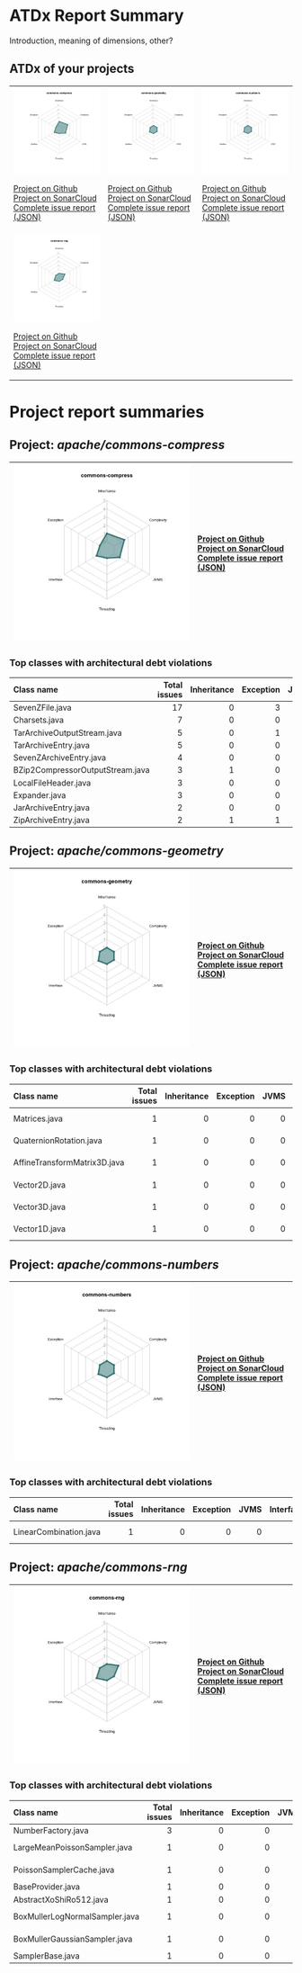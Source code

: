 
# ATDx Report Summary

Introduction, meaning of dimensions, other?

## ATDx of your projects
||||
|-|-|-|
|<img src="https://github.com/robertoverdecchia/ATDx_report_sandbox/blob/master/plots/commons-compress.jpg"/> <p style="text-align:left">[Project on Github](https://github.com/apache/commons-compress) <br> [Project on SonarCloud ](https://sonarcloud.io/dashboard?id=commons-compress) <br> [Complete issue report (JSON)](https://github.com/robertoverdecchia/ATDx_report_sandbox/blob/master/jsons/commons-compress.json)</p>|<img src="https://github.com/robertoverdecchia/ATDx_report_sandbox/blob/master/plots/commons-geometry.jpg"/> <p style="text-align:left">[Project on Github](https://github.com/apache/commons-geometry) <br> [Project on SonarCloud ](https://sonarcloud.io/dashboard?id=commons-geometry) <br> [Complete issue report (JSON)](https://github.com/robertoverdecchia/ATDx_report_sandbox/blob/master/jsons/commons-geometry.json)</p>|<img src="https://github.com/robertoverdecchia/ATDx_report_sandbox/blob/master/plots/commons-numbers.jpg"/> <p style="text-align:left">[Project on Github](https://github.com/apache/commons-numbers) <br> [Project on SonarCloud ](https://sonarcloud.io/dashboard?id=commons-numbers) <br> [Complete issue report (JSON)](https://github.com/robertoverdecchia/ATDx_report_sandbox/blob/master/jsons/commons-numbers.json)</p>
 | |
|<img src="https://github.com/robertoverdecchia/ATDx_report_sandbox/blob/master/plots/commons-rng.jpg"/> <p style="text-align:left">[Project on Github](https://github.com/apache/commons-rng) <br> [Project on SonarCloud ](https://sonarcloud.io/dashboard?id=commons-rng) <br> [Complete issue report (JSON)](https://github.com/robertoverdecchia/ATDx_report_sandbox/blob/master/jsons/commons-rng.json)</p>
# Project report summaries
## Project: _apache/commons-compress_
|<img src="https://github.com/robertoverdecchia/ATDx_report_sandbox/blob/master/plots/commons-compress.jpg"/>|<p style="text-align:left">[Project on Github](https://github.com/apache/commons-compress) <br> [Project on SonarCloud ](https://sonarcloud.io/dashboard?id=commons-compress) <br> [Complete issue report (JSON)](https://github.com/robertoverdecchia/ATDx_report_sandbox/blob/master/jsons/commons-compress.json)</p>
|-|-|
### Top classes with architectural debt violations
| Class name                       |   Total issues |   Inheritance |   Exception |   JVMS |   Interface |   Threading |   Complexity | Fully qualified name                                                                         |
|:---------------------------------|---------------:|--------------:|------------:|-------:|------------:|------------:|-------------:|:---------------------------------------------------------------------------------------------|
| SevenZFile.java                  |             17 |             0 |           3 |      0 |           3 |           0 |           11 | src/main/java/org/apache/commons/compress/archivers/sevenz/SevenZFile.java                   |
| Charsets.java                    |              7 |             0 |           0 |      0 |           7 |           0 |            0 | src/main/java/org/apache/commons/compress/utils/Charsets.java                                |
| TarArchiveOutputStream.java      |              5 |             0 |           1 |      0 |           4 |           0 |            0 | src/main/java/org/apache/commons/compress/archivers/tar/TarArchiveOutputStream.java          |
| TarArchiveEntry.java             |              5 |             0 |           0 |      0 |           2 |           0 |            3 | src/main/java/org/apache/commons/compress/archivers/tar/TarArchiveEntry.java                 |
| SevenZArchiveEntry.java          |              4 |             0 |           0 |      0 |           4 |           0 |            0 | src/main/java/org/apache/commons/compress/archivers/sevenz/SevenZArchiveEntry.java           |
| BZip2CompressorOutputStream.java |              3 |             1 |           0 |      0 |           0 |           0 |            2 | src/main/java/org/apache/commons/compress/compressors/bzip2/BZip2CompressorOutputStream.java |
| LocalFileHeader.java             |              3 |             0 |           0 |      0 |           3 |           0 |            0 | src/main/java/org/apache/commons/compress/archivers/arj/LocalFileHeader.java                 |
| Expander.java                    |              3 |             0 |           0 |      0 |           3 |           0 |            0 | src/main/java/org/apache/commons/compress/archivers/examples/Expander.java                   |
| JarArchiveEntry.java             |              2 |             0 |           0 |      0 |           2 |           0 |            0 | src/main/java/org/apache/commons/compress/archivers/jar/JarArchiveEntry.java                 |
| ZipArchiveEntry.java             |              2 |             1 |           1 |      0 |           0 |           0 |            0 | src/main/java/org/apache/commons/compress/archivers/zip/ZipArchiveEntry.java                 |

## Project: _apache/commons-geometry_
|<img src="https://github.com/robertoverdecchia/ATDx_report_sandbox/blob/master/plots/commons-geometry.jpg"/>|<p style="text-align:left">[Project on Github](https://github.com/apache/commons-geometry) <br> [Project on SonarCloud ](https://sonarcloud.io/dashboard?id=commons-geometry) <br> [Complete issue report (JSON)](https://github.com/robertoverdecchia/ATDx_report_sandbox/blob/master/jsons/commons-geometry.json)</p>
|-|-|
### Top classes with architectural debt violations
| Class name                   |   Total issues |   Inheritance |   Exception |   JVMS |   Interface |   Threading |   Complexity | Fully qualified name                                                                                                   |
|:-----------------------------|---------------:|--------------:|------------:|-------:|------------:|------------:|-------------:|:-----------------------------------------------------------------------------------------------------------------------|
| Matrices.java                |              1 |             0 |           0 |      0 |           1 |           0 |            0 | commons-geometry-euclidean/src/main/java/org/apache/commons/geometry/euclidean/internal/Matrices.java                  |
| QuaternionRotation.java      |              1 |             0 |           0 |      0 |           1 |           0 |            0 | commons-geometry-euclidean/src/main/java/org/apache/commons/geometry/euclidean/threed/rotation/QuaternionRotation.java |
| AffineTransformMatrix3D.java |              1 |             0 |           0 |      0 |           1 |           0 |            0 | commons-geometry-euclidean/src/main/java/org/apache/commons/geometry/euclidean/threed/AffineTransformMatrix3D.java     |
| Vector2D.java                |              1 |             0 |           0 |      0 |           1 |           0 |            0 | commons-geometry-euclidean/src/main/java/org/apache/commons/geometry/euclidean/twod/Vector2D.java                      |
| Vector3D.java                |              1 |             0 |           0 |      0 |           1 |           0 |            0 | commons-geometry-euclidean/src/main/java/org/apache/commons/geometry/euclidean/threed/Vector3D.java                    |
| Vector1D.java                |              1 |             0 |           0 |      0 |           1 |           0 |            0 | commons-geometry-euclidean/src/main/java/org/apache/commons/geometry/euclidean/oned/Vector1D.java                      |

## Project: _apache/commons-numbers_
|<img src="https://github.com/robertoverdecchia/ATDx_report_sandbox/blob/master/plots/commons-numbers.jpg"/>|<p style="text-align:left">[Project on Github](https://github.com/apache/commons-numbers) <br> [Project on SonarCloud ](https://sonarcloud.io/dashboard?id=commons-numbers) <br> [Complete issue report (JSON)](https://github.com/robertoverdecchia/ATDx_report_sandbox/blob/master/jsons/commons-numbers.json)</p>
|-|-|
### Top classes with architectural debt violations
| Class name             |   Total issues |   Inheritance |   Exception |   JVMS |   Interface |   Threading |   Complexity | Fully qualified name                                                                          |
|:-----------------------|---------------:|--------------:|------------:|-------:|------------:|------------:|-------------:|:----------------------------------------------------------------------------------------------|
| LinearCombination.java |              1 |             0 |           0 |      0 |           1 |           0 |            0 | commons-numbers-arrays/src/main/java/org/apache/commons/numbers/arrays/LinearCombination.java |

## Project: _apache/commons-rng_
|<img src="https://github.com/robertoverdecchia/ATDx_report_sandbox/blob/master/plots/commons-rng.jpg"/>|<p style="text-align:left">[Project on Github](https://github.com/apache/commons-rng) <br> [Project on SonarCloud ](https://sonarcloud.io/dashboard?id=commons-rng) <br> [Complete issue report (JSON)](https://github.com/robertoverdecchia/ATDx_report_sandbox/blob/master/jsons/commons-rng.json)</p>
|-|-|
### Top classes with architectural debt violations
| Class name                     |   Total issues |   Inheritance |   Exception |   JVMS |   Interface |   Threading |   Complexity | Fully qualified name                                                                                           |
|:-------------------------------|---------------:|--------------:|------------:|-------:|------------:|------------:|-------------:|:---------------------------------------------------------------------------------------------------------------|
| NumberFactory.java             |              3 |             0 |           0 |      0 |           3 |           0 |            0 | commons-rng-core/src/main/java/org/apache/commons/rng/core/util/NumberFactory.java                             |
| LargeMeanPoissonSampler.java   |              1 |             0 |           0 |      0 |           1 |           0 |            0 | commons-rng-sampling/src/main/java/org/apache/commons/rng/sampling/distribution/LargeMeanPoissonSampler.java   |
| PoissonSamplerCache.java       |              1 |             0 |           0 |      0 |           1 |           0 |            0 | commons-rng-sampling/src/main/java/org/apache/commons/rng/sampling/distribution/PoissonSamplerCache.java       |
| BaseProvider.java              |              1 |             0 |           0 |      0 |           1 |           0 |            0 | commons-rng-core/src/main/java/org/apache/commons/rng/core/BaseProvider.java                                   |
| AbstractXoShiRo512.java        |              1 |             0 |           0 |      0 |           1 |           0 |            0 | commons-rng-core/src/main/java/org/apache/commons/rng/core/source64/AbstractXoShiRo512.java                    |
| BoxMullerLogNormalSampler.java |              1 |             0 |           0 |      0 |           1 |           0 |            0 | commons-rng-sampling/src/main/java/org/apache/commons/rng/sampling/distribution/BoxMullerLogNormalSampler.java |
| BoxMullerGaussianSampler.java  |              1 |             0 |           0 |      0 |           1 |           0 |            0 | commons-rng-sampling/src/main/java/org/apache/commons/rng/sampling/distribution/BoxMullerGaussianSampler.java  |
| SamplerBase.java               |              1 |             0 |           0 |      0 |           1 |           0 |            0 | commons-rng-sampling/src/main/java/org/apache/commons/rng/sampling/distribution/SamplerBase.java               |

